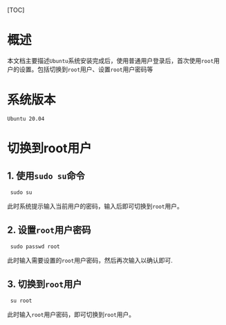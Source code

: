 [TOC]


# 概述
本文档主要描述`Ubuntu`系统安装完成后，使用普通用户登录后，首次使用`root`用户的设置。包括切换到`root`用户、设置`root`用户密码等


# 系统版本

`Ubuntu 20.04`

# 切换到root用户

## 1. 使用`sudo su`命令

```shell
 sudo su
```

此时系统提示输入当前用户的密码，输入后即可切换到`root`用户。

## 2. 设置`root`用户密码

```shell
 sudo passwd root
```

此时输入需要设置的`root`用户密码，然后再次输入以确认即可.

## 3. 切换到`root`用户

```shell
 su root
```
此时输入`root`用户密码，即可切换到`root`用户。